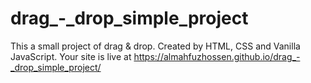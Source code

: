 # drag_-_drop_simple_project
This a small project of drag &amp; drop. Created by HTML, CSS and Vanilla JavaScript.
Your site is live at https://almahfuzhossen.github.io/drag_-_drop_simple_project/
